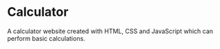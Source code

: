 # Calculator
A calculator website created with HTML, CSS and JavaScript which can perform basic calculations.
